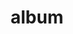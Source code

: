 ---
layout: album
resource: instagram
title: "album"
description: "masonry"
active: gallery
header-img: "img/gallery-bg.jpg"
album-title: "my 9th album"
images:
  - image_path: chin_19022/-3/20240112_230101_418761725_18115077079347304_7387231783304621141_n.jpg
  - image_path: chin_19022/-3/20240112_230101_418763033_18115077070347304_2994168301907761822_n.jpg
  - image_path: chin_19022/-3/20240112_230101_418771610_18115077061347304_4836224413172556986_n.jpg
  - image_path: chin_19022/-3/20240210_132258_427024510_18118061956347304_6036480171830429220_n.jpg
  - image_path: chin_19022/-3/20240213_182525_428129881_18118382401347304_5213850042970411752_n.jpg
  - image_path: chin_19022/-3/20240606_134836_447836569_18129766132347304_4343857064379515877_n.jpg
  - image_path: chin_19022/-3/20240714_155259_451016531_18133727482347304_7966165023938519906_n.jpg
---